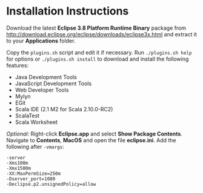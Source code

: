 # Installation Instructions

Download the latest **Eclipse 3.8 Platform Runtime Binary** package from http://download.eclipse.org/eclipse/downloads/eclipse3x.html and extract it to your **Applications** folder.

Copy the `plugins.sh` script and edit it if necessary. Run `./plugins.sh help` for options or `./plugins.sh install` to download and install the following features:

* Java Development Tools
* JavaScript Development Tools
* Web Developer Tools
* Mylyn
* EGit
* Scala IDE (2.1 M2 for Scala 2.10.0-RC2)
* ScalaTest
* Scala Worksheet

*Optional:* Right-click **Eclipse.app** and select **Show Package Contents**. Navigate to **Contents**, **MacOS** and open the file **eclipse.ini**. Add the following after `-vmargs`:

```
-server
-Xms100m
-Xmx1500m
-XX:MaxPermSize=250m
-Dserver_port=1080
-Declipse.p2.unsignedPolicy=allow
```
